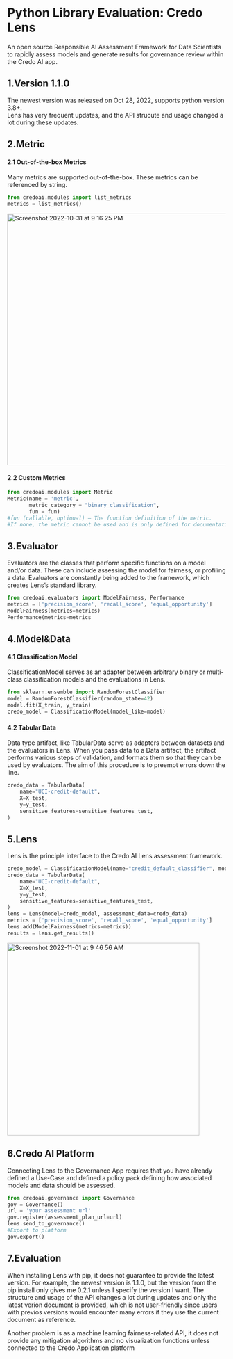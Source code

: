 # Python Library Evaluation: Credo Lens
An open source Responsible AI Assessment Framework for Data Scientists to rapidly assess models and generate results for governance review within the Credo AI app.

## 1.Version 1.1.0
The newest version was released on Oct 28, 2022, supports python version 3.8+.   <br>
Lens has very frequent updates, and the API strucute and usage changed a lot during these updates. 


## 2.Metric
#### 2.1 Out-of-the-box Metrics
Many metrics are supported out-of-the-box. These metrics can be referenced by string.
```python
from credoai.modules import list_metrics
metrics = list_metrics()
```
<img width="579" alt="Screenshot 2022-10-31 at 9 16 25 PM" src="https://user-images.githubusercontent.com/75053989/199137698-e67fe9ec-4c99-432d-84ae-f09dca114817.png">

#### 2.2 Custom Metrics
```python
from credoai.modules import Metric
Metric(name = 'metric',
       metric_category = "binary_classification",
       fun = fun)
#fun (callable, optional) – The function definition of the metric. 
#If none, the metric cannot be used and is only defined for documentation purposes
```

## 3.Evaluator
Evaluators are the classes that perform specific functions on a model and/or data. These can include assessing the model for fairness, or profiling a data. Evaluators are constantly being added to the framework, which creates Lens’s standard library.
```python
from credoai.evaluators import ModelFairness, Performance
metrics = ['precision_score', 'recall_score', 'equal_opportunity']
ModelFairness(metrics=metrics)
Performance(metrics=metrics
```

## 4.Model&Data
#### 4.1 Classification Model
ClassificationModel serves as an adapter between arbitrary binary or multi-class classification models and the evaluations in Lens.
```python
from sklearn.ensemble import RandomForestClassifier
model = RandomForestClassifier(random_state=42)
model.fit(X_train, y_train)
credo_model = ClassificationModel(model_like=model)
```

#### 4.2 Tabular Data
Data type artifact, like TabularData serve as adapters between datasets and the evaluators in Lens. 
When you pass data to a Data artifact, the artifact performs various steps of validation, and formats them so that they can be used by evaluators. The aim of this procedure is to preempt errors down the line.
```python
credo_data = TabularData(
    name="UCI-credit-default",
    X=X_test,
    y=y_test,
    sensitive_features=sensitive_features_test,
)
```

## 5.Lens
Lens is the principle interface to the Credo AI Lens assessment framework.
```python
credo_model = ClassificationModel(name="credit_default_classifier", model_like=model)
credo_data = TabularData(
    name="UCI-credit-default",
    X=X_test,
    y=y_test,
    sensitive_features=sensitive_features_test,
)
lens = Lens(model=credo_model, assessment_data=credo_data)
metrics = ['precision_score', 'recall_score', 'equal_opportunity']
lens.add(ModelFairness(metrics=metrics))
results = lens.get_results()
```
<img width="443" alt="Screenshot 2022-11-01 at 9 46 56 AM" src="https://user-images.githubusercontent.com/75053989/199248370-7068387b-27ca-4917-89c3-a5c77cd609b0.png">


## 6.Credo AI Platform
Connecting Lens to the Governance App requires that you have already defined a Use-Case and defined a policy pack defining how associated models and data should be assessed.
```python
from credoai.governance import Governance
gov = Governance()
url = 'your assessment url'
gov.register(assessment_plan_url=url)
lens.send_to_governance()
#Export to platform
gov.export()
```

## 7.Evaluation
When installing Lens with pip, it does not guarantee to provide the latest version. For example, the newest version is 1.1.0, but the version from the pip install only gives me 0.2.1 unless I specify the version I want. The structure and usage of the API changes a lot during updates and only the latest verion document is provided, which is not user-friendly since users with previos versions would encounter many errors if they use the current document as reference.

Another problem is as a machine learning fairness-related API, it does not provide any mitigation algorithms and no visualization functions unless connected to the Credo Application platform

